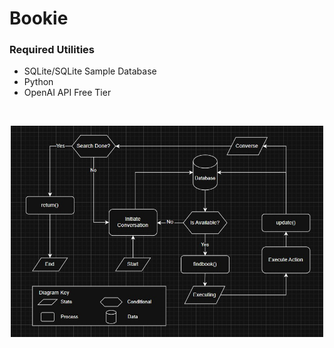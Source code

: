 # Bookie
### Required Utilities
 - SQLite/SQLite Sample Database
 - Python
 - OpenAI API Free Tier
<br />
<p align="center">
    <img src="BookieGraph.jpg" width="500">
</p>
